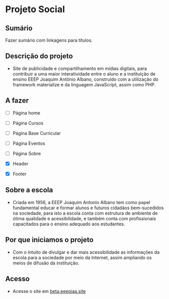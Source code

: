 # Projeto Social

## Sumário

Fazer sumário com linkagens para títulos.

## Descrição do projeto

- Site de publicidade e compartilhamento em mídias digitais, para contribuir a uma maior interatividade entre o aluno e a instituição de ensino EEEP Joaquim Antônio Albano, construido com a utilização do framework materialize e da linguagem JavaScript, assim como PHP.

## A fazer

- [ ] Página home
- [ ] Página Cursos
- [ ] Página Base Curricular
- [ ] Página Eventos
- [ ] Página Sobre

- [x] Header
- [x] Footer

## Sobre a escola

- Criada em 1956, a EEEP Joaquim Antonio Albano tem como papel fundamental educar e formar alunos e futuros cidadãos bem-sucedidos na sociedade, para isto a escola conta com estrutura de ambiente de ótima qualidade e acessibilidade, e também conta com profissionais capacitados para o ensino adequado aos estudantes.

## Por que iniciamos o projeto

- Com o intuito de divulgar e dar mais acessibilidade as informações da escola para a sociedade por meio da Internet, assim ampliando os meios de difusão da instituição.

## Acesso

- Acesse o site em [beta.eeepjaa.site](http://beta.eeepjaa.site)
